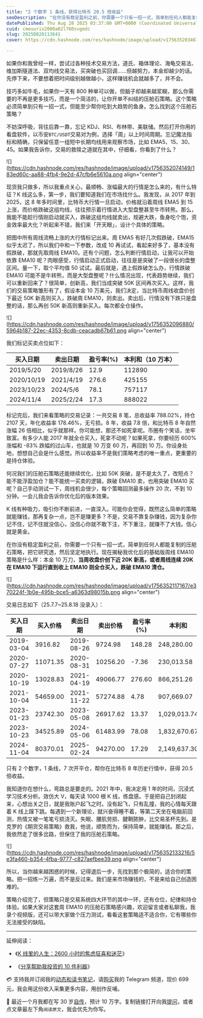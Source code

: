 ```yaml
---
title: "2 个数字 1 条线，获得比特币 20.5 倍收益"
seoDescription: "在你没有稳定盈利之前，你需要一个只有一招一式，简单到任何人都能复制的压舱石策略，把它研究透，然后坚定地执行。"
datePublished: Thu Aug 28 2025 03:37:00 GMT+0000 (Coordinated Universal Time)
cuid: cmeuurix2000a02l760svgedc
slug: 20250828113641
cover: https://cdn.hashnode.com/res/hashnode/image/upload/v1756352034672/972dd90a-76f2-4228-a7ec-5aa6d5a7b322.png

---
```


如果你和我曾经一样，尝试过各种技术交易方法，道氏、箱体理论、海龟交易法、维加斯隧道法、双均线交易法，买突破也买回调……但越努力，本金却越少的话。先停下来，不要想着把时间级别越做越小，这样赚钱机会就越多了，并不会。

技巧多如牛毛，如果你一天有 800 种单可以做，但脑子却越来越浆糊，那么你需要的不再是更多技巧，而是一个简洁的，让你开单不纠结的压舱石策略。这个策略必须简单到只有一招一式，但能至少帮你吃到大趋势的鱼身。怎么找到这个压舱石策略？

不妨深呼吸，背往后靠一靠，忘记 KDJ、RSI、布林带、美联储。然后打开你用的看盘软件，以币安`BTC/USDT`交易对为例，选择「周」以上时间周期。忘记魔法指标和精确，只保留任意一组短中长期均线用来观察市场，比如 EMA5、15、30、45。如果我告诉你，交易的救赎之道就在其中，仔细看，你看到了什么？

![](https://cdn.hashnode.com/res/hashnode/image/upload/v1756352074149/183ed60c-aa88-4fb4-9e2d-47cfb6e5610a.png align="center")

现货我只做多，所以我重点关心，最顺畅、涨幅最大的行情是怎么来的，有什么特征？K 线这么多，第一步，我们要知道我们在市场找什么。我发现，从 2017 年到 2025，这 8 年多时间里，比特币大行情一旦启动，价格就沿着周线 EMA5 到 15 上涨，而价格跌破这组均线，往往预示着行情进入大型盘整甚至牛市转熊。那么，我能不能趁行情刚启动就买入，跌破这组均线就卖出，规避大跌，鱼身吃个饱，资金效率最大化？听起来不错，我们来「开天眼」，设计个具体的策略。

把图中所有周线流畅上涨的大行情标记出来。周 EMA5 有好几次假跌破，EMA15 似乎太迟了，所以我们中和一下参数，改成 10 再试试，看起来好多了，基本没有假跌破，那就先取周线 EMA10。还有个问题，怎么判断行情启动，让我可以开始依靠 EMA10 呢？肉眼感受，行情启动正式启动，往往是是突破了一段很长的盘整区间。量一下，取个平均值 50 试试。最后就是，遇上假跌破怎么办，行情跌破 EMA10 可能不是牛转熊，而是大型盘整呢？什么情况出现，代表趋势继续，我们可以重新回来了？很简单，创新高，我们当成突破 50K 区间再次买入。这样，我们的交易策略雏形有了，假设本金 10 万美元，我们决定，当比特币周线收盘价创下最近 50K 新高则买入，跌破周 EMA10，则卖出。卖出后，行情没有下跌只是盘整的话，那么再创 50K 新高则重新买入。每次都全仓操作。

![](https://cdn.hashnode.com/res/hashnode/image/upload/v1756352096880/5964b187-22ec-4353-8cdb-ceacadb67b61.png align="center")

我们标记买卖点位如下：

| 买入日期 | 卖出日期 | 盈亏率(%) | 本利和（10 万本） |
| --- | --- | --- | --- |
| 2019/5/20 | 2019/8/26 | 12.9 | 112890 |
| 2020/10/19 | 2021/4/19 | 276.6 | 425155 |
| 2023/10/23 | 2024/5/6 | 78.1 | 757117 |
| 2024/11/4 | 2025/2/24 | 17.3 | 888022 |

标记完后，我们来看策略的交易记录：一共交易 8 笔，总收益率 788.02%，持仓 2107 天，年化收益率 178.46%，无亏损。8 年，收益 7.8 倍，和比特币 8 年自然涨幅 26 倍相比，似乎就那样。你可能想，那还不如死拿呢。币圈有个笑话，坐牢致富。有多少人能 2017 年就全仓买入，死拿不动呢？如果死拿，你要经历 600% 涨幅和 -83% 跌幅的过山车，也就是 10 万变 60 万，再回到 10 万。你设身处地，想想自己会是什么感觉。所以收益率不是我们策略考虑的唯一重点，更重要的是持仓体验。

何况我们的压舱石策略还能继续优化，比如 50K 突破，是不是太久了，改短点？能不能浮盈加仓？能不能统一买卖的逻辑，跌破 EMA10 卖，也用突破 EMA10 买呢？自己手动测试一下，周线机会很少，每个策略回测最多操作 20 次，不到 10 分钟。一会儿我会告诉你优化后的版本效果。

K 线有种吸力，吸引你不断前进，一直深入。可能你会觉得，既然这么简单的策略就能赚钱，那再复杂一点，岂不是赚更多？不是，交易不靠复杂赚钱，因为复杂你记不住，记不住就没信心，没信心你就不敢下注，不下重注，就赚不了大钱。信心就是黄金。

在你没有稳定盈利之前，你需要一个只有一招一式，简单到任何人都能复制的压舱石策略，把它研究透，然后坚定地执行。现在揭秘我优化后的基础版周线 EMA10 策略是什么样：本金 10 万刀，**当周收盘价创下近 20K 新高，或者周线连续 20K 在 EMA10 下运行直到收上 EMA10 则全仓买入，跌破 EMA10 清仓。**

![](https://cdn.hashnode.com/res/hashnode/image/upload/v1756352117167/e370224f-1b0e-495b-bce5-a6363d98015b.png align="center")

交易日志如下（25.7.7~25.8.18 没录入）：

| 买入日期 | 买入价格 | 卖出日期 | 卖出价格 | 盈亏率(%) | 本利和 |
| --- | --- | --- | --- | --- | --- |
| 2019-03-04 | 3916.82 | 2019-08-26 | 9724.98 | 148.28 | 248,280.00 |
| 2020-07-27 | 11071.35 | 2020-08-31 | 10256.20 | \-7.36 | 230,013.58 |
| 2020-10-19 | 13028.83 | 2021-04-19 | 49066.77 | 276.60 | 866,251.26 |
| 2021-10-04 | 54659.00 | 2021-11-22 | 57274.88 | 4.78 | 907,669.07 |
| 2023-01-23 | 23742.30 | 2023-05-08 | 26917.62 | 13.37 | 1,029,013.74 |
| 2023-10-23 | 34525.89 | 2024-05-06 | 61483.99 | 78.08 | 1,832,670.67 |
| 2024-11-04 | 80370.01 | 2025-02-24 | 94270.00 | 17.29 | 2,149,637.30 |

只有 2 个数字，1 条线，7 次开平仓，帮你在比特币 8 年历史行情中，获得 20.5 倍收益。

我知道你在想什么，弯路总是要走的。2021 年中，我决定用 1 年的时间，沉浸式学习技术分析。效仿大 V，每天读 1000 根 K 线，练盘感。于是把自己封闭起来，心想出关之日，就是我账户起飞之时。没有起飞，只有乱撞，我的心情每天跟着 K 线上蹿下跳。每遇到一个新理论，就兴奋得睡不着，等第二天坐在电脑前回测，热情又被一笔笔亏损浇灭。失眠、腰肌劳损、腱鞘脓肿，比交易圣杯先到。是克罗的《期货交易策略》救我，他说，顺势而为，保持简单，就能赚钱。那之后，我依然走了很多岔路，但保住了我的压舱石策略。

![](https://cdn.hashnode.com/res/hashnode/image/upload/v1756352133216/5e3fa460-b354-4fba-9777-c827aefbee39.png align="center")

所以，当你越来越困惑的时候，记得退后一步，先找到那个极简的，适合你的策略。把一招练一万遍，而不是反过来。我们是来市场赚钱的，不是来给自己创造困难的。

策略介绍完了，但策略只是交易系统四大环节的其中一环，还有仓位，纪律和持仓体验。如果大家对这套周 EMA10 的压舱石策略感兴趣，欢迎留言或者私聊我，我录个视频版，还可以带大家做个压力测试，看看这套策略适不适合你，它有哪些你无法接受的缺陷。

---

延伸阅读：

* 《[K 线里的人生：2600 小时的焦虑狂喜和迷茫](https://mp.weixin.qq.com/s/t3SMla9eEJjB9j2tCJooTg?payreadticket=HF3E73WCYRmCcUqqimItfgD3FMBlXq2a1ss8ho19wvucgV12g_LvLodVmwpFOadMM5mmi5w)》
    
* 《[分享帮助我投资的 10 件利器](https://mp.weixin.qq.com/s/0mnDhtRPFmGKJ_lnIHAH3A)》
    

💳 支持我并订阅我的[动态和读书笔记](https://mp.weixin.qq.com/s/u9sg3KBe9k3L3oOUZcRd5w)，请[购买](http://atimelogger.mikecrm.com/0SSigrh)我的 Telegram 频道，现价 699 元，我会用这份收入采集更多内容，用创作反哺。

📖 最近一个月我都在写 30 岁[自传](https://mp.weixin.qq.com/s?__biz=MzI3MzU5MDA1OQ==&mid=2247488741&idx=1&sn=3aca11b2f15bcb82156b45c8a69ae937&chksm=eb21a6a1dc562fb7bbf6242bc1a68995eba7b560a49627ac031e129b33aa29a624896186a2a3#rd)，预计 10 万字。复制链接打开向我[提问](https://wj.qq.com/s2/15897499/4fe9/)，或者点文章最左下角`阅读原文`，我会优先为你写。